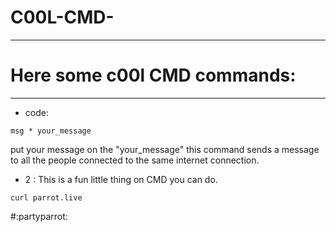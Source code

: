 # C00L-CMD-
______
# Here some c00l CMD commands:
___
* code:
 ```
 msg * your_message
```
put your message on the "your_message" this command sends a message to all the people connected to the same internet connection.

* 2 :
   This is a fun little thing on CMD you can do.
```
curl parrot.live
```
#:partyparrot:
